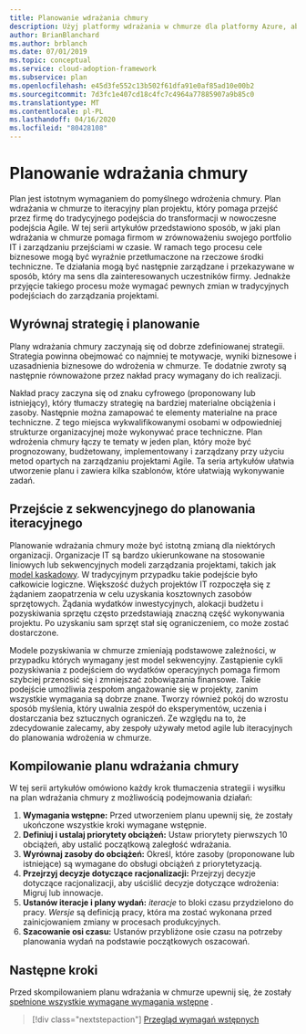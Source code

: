 ```yaml
---
title: Planowanie wdrażania chmury
description: Użyj platformy wdrażania w chmurze dla platformy Azure, aby dowiedzieć się, jak plan wdrażania w chmurze pomaga firmom w zrównoważeniu ich portfolio IT i zarządzaniu przejściami w czasie.
author: BrianBlanchard
ms.author: brblanch
ms.date: 07/01/2019
ms.topic: conceptual
ms.service: cloud-adoption-framework
ms.subservice: plan
ms.openlocfilehash: e45d3fe552c13b502f61dfa91e0af85ad10e00b2
ms.sourcegitcommit: 7d3fc1e407cd18c4fc7c4964a77885907a9b85c0
ms.translationtype: MT
ms.contentlocale: pl-PL
ms.lasthandoff: 04/16/2020
ms.locfileid: "80428108"
---
```

# <a name="plan-for-cloud-adoption"></a>Planowanie wdrażania chmury

Plan jest istotnym wymaganiem do pomyślnego wdrożenia chmury. Plan wdrażania w chmurze to iteracyjny plan projektu, który pomaga przejść przez firmę do tradycyjnego podejścia do transformacji w nowoczesne podejścia Agile. W tej serii artykułów przedstawiono sposób, w jaki plan wdrażania w chmurze pomaga firmom w zrównoważeniu swojego portfolio IT i zarządzaniu przejściami w czasie. W ramach tego procesu cele biznesowe mogą być wyraźnie przetłumaczone na rzeczowe środki techniczne. Te działania mogą być następnie zarządzane i przekazywane w sposób, który ma sens dla zainteresowanych uczestników firmy. Jednakże przyjęcie takiego procesu może wymagać pewnych zmian w tradycyjnych podejściach do zarządzania projektami.

## <a name="align-strategy-and-planning"></a>Wyrównaj strategię i planowanie

Plany wdrażania chmury zaczynają się od dobrze zdefiniowanej strategii. Strategia powinna obejmować co najmniej te motywacje, wyniki biznesowe i uzasadnienia biznesowe do wdrożenia w chmurze. Te dodatnie zwroty są następnie równoważone przez nakład pracy wymagany do ich realizacji.

Nakład pracy zaczyna się od znaku cyfrowego (proponowany lub istniejący), który tłumaczy strategię na bardziej materialne obciążenia i zasoby. Następnie można zamapować te elementy materialne na prace techniczne. Z tego miejsca wykwalifikowanymi osobami w odpowiedniej strukturze organizacyjnej może wykonywać prace techniczne. Plan wdrożenia chmury łączy te tematy w jeden plan, który może być prognozowany, budżetowany, implementowany i zarządzany przy użyciu metod opartych na zarządzaniu projektami Agile. Ta seria artykułów ułatwia utworzenie planu i zawiera kilka szablonów, które ułatwiają wykonywanie zadań.

## <a name="transition-from-sequential-to-iterative-planning"></a>Przejście z sekwencyjnego do planowania iteracyjnego

Planowanie wdrażania chmury może być istotną zmianą dla niektórych organizacji. Organizacje IT są bardzo ukierunkowane na stosowanie liniowych lub sekwencyjnych modeli zarządzania projektami, takich jak [model kaskadowy](https://wikipedia.org/wiki/Waterfall_model). W tradycyjnym przypadku takie podejście było całkowicie logiczne. Większość dużych projektów IT rozpoczęła się z żądaniem zaopatrzenia w celu uzyskania kosztownych zasobów sprzętowych. Żądania wydatków inwestycyjnych, alokacji budżetu i pozyskiwania sprzętu często przedstawiają znaczną część wykonywania projektu. Po uzyskaniu sam sprzęt stał się ograniczeniem, co może zostać dostarczone.

Modele pozyskiwania w chmurze zmieniają podstawowe zależności, w przypadku których wymagany jest model sekwencyjny. Zastąpienie cykli pozyskiwania z podejściem do wydatków operacyjnych pomaga firmom szybciej przenosić się i zmniejszać zobowiązania finansowe. Takie podejście umożliwia zespołom angażowanie się w projekty, zanim wszystkie wymagania są dobrze znane. Tworzy również pokój do wzrostu sposób myślenia, który uwalnia zespół do eksperymentów, uczenia i dostarczania bez sztucznych ograniczeń. Ze względu na to, że zdecydowanie zalecamy, aby zespoły używały metod agile lub iteracyjnych do planowania wdrożenia w chmurze.

## <a name="build-your-cloud-adoption-plan"></a>Kompilowanie planu wdrażania chmury

W tej serii artykułów omówiono każdy krok tłumaczenia strategii i wysiłku na plan wdrażania chmury z możliwością podejmowania działań:

1. **Wymagania wstępne:** Przed utworzeniem planu upewnij się, że zostały ukończone wszystkie kroki wymagane wstępnie.
2. **Definiuj i ustalaj priorytety obciążeń:** Ustaw priorytety pierwszych 10 obciążeń, aby ustalić początkową zaległość wdrażania.
3. **Wyrównaj zasoby do obciążeń:** Określ, które zasoby (proponowane lub istniejące) są wymagane do obsługi obciążeń z priorytetyzacją.
4. **Przejrzyj decyzje dotyczące racjonalizacji:** Przejrzyj decyzje dotyczące racjonalizacji, aby uściślić decyzje dotyczące wdrożenia: Migruj lub innowacje.
5. **Ustanów iteracje i plany wydań:** *iteracje* to bloki czasu przydzielono do pracy. *Wersje* są definicją pracy, która ma zostać wykonana przed zainicjowaniem zmiany w procesach produkcyjnych.
6. **Szacowanie osi czasu:** Ustanów przybliżone osie czasu na potrzeby planowania wydań na podstawie początkowych oszacowań.

## <a name="next-steps"></a>Następne kroki

Przed skompilowaniem planu wdrażania w chmurze upewnij się, że zostały [spełnione wszystkie wymagane wymagania wstępne](./prerequisites.md) .

> [!div class="nextstepaction"]
> [Przegląd wymagań wstępnych](./prerequisites.md)
